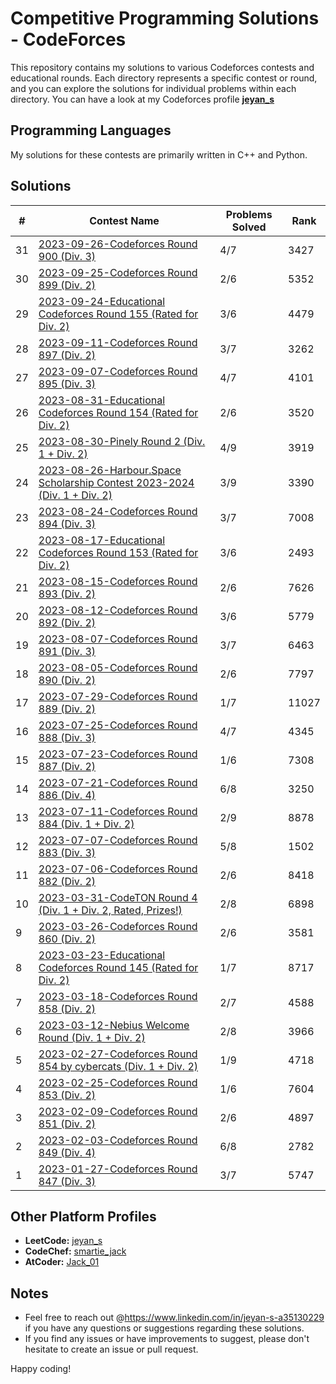 # Competitive Programming Solutions - CodeForces

This repository contains my solutions to various Codeforces contests and educational rounds. Each directory represents a specific contest or round, and you can explore the solutions for individual problems within each directory. You can have a look at my Codeforces profile **[jeyan_s](https://codeforces.com/profile/jeyan_s)**

## Programming Languages

My solutions for these contests are primarily written in C++ and Python.

## Solutions

| #  | Contest Name                                           | Problems Solved | Rank  |
| -- | ------------------------------------------------------ | --------------- | ----- |
| 31 | [2023-09-26-Codeforces Round 900 (Div. 3)](./2023-09-26-Codeforces%20Round%20900%20(Div.%203)/) | 4/7             | 3427  |
| 30 | [2023-09-25-Codeforces Round 899 (Div. 2)](./2023-09-25-Codeforces%20Round%20899%20(Div.%202)/) | 2/6             | 5352  |
| 29 | [2023-09-24-Educational Codeforces Round 155 (Rated for Div. 2)](./2023-09-24-Educational%20Codeforces%20Round%20155%20(Rated%20for%20Div.%202)) | 3/6             | 4479  |
| 28 | [2023-09-11-Codeforces Round 897 (Div. 2)](./2023-09-11-Codeforces%20Round%20897%20(Div.%202)/) | 3/7             | 3262  |
| 27 | [2023-09-07-Codeforces Round 895 (Div. 3)](./2023-09-07-Codeforces%20Round%20895%20(Div.%203)/) | 4/7             | 4101  |
| 26 | [2023-08-31-Educational Codeforces Round 154 (Rated for Div. 2)](./2023-08-31-Educational%20Codeforces%20Round%20154%20(Rated%20for%20Div.%202)/) | 2/6             | 3520  |
| 25 | [2023-08-30-Pinely Round 2 (Div. 1 + Div. 2)](./2023-08-30-Pinely%20Round%202%20(Div.%201%20%2B%20Div.%202)/)                 | 4/9             | 3919   |
| 24 | [2023-08-26-Harbour.Space Scholarship Contest 2023-2024 (Div. 1 + Div. 2)](./2023-08-26-Harbour.Space%20Scholarship%20Contest%202023-2024%20(Div.%201%20%2B%20Div.%202)/) | 3/9             | 3390  |
| 23 | [2023-08-24-Codeforces Round 894 (Div. 3)](./2023-08-24-Codeforces%20Round%20894%20(Div.%203)/)                         | 3/7             | 7008  |
| 22 | [2023-08-17-Educational Codeforces Round 153 (Rated for Div. 2)](./2023-08-17-Educational%20Codeforces%20Round%20153%20(Rated%20for%20Div.%202)/) | 3/6             | 2493  |
| 21 | [2023-08-15-Codeforces Round 893 (Div. 2)](./2023-08-15-Codeforces%20Round%20893%20(Div.%202)/)                          | 2/6             | 7626  |
| 20 | [2023-08-12-Codeforces Round 892 (Div. 2)](./2023-08-12-Codeforces%20Round%20892%20(Div.%202)/)                         | 3/6             | 5779  |
| 19 | [2023-08-07-Codeforces Round 891 (Div. 3)](./2023-08-07-Codeforces%20Round%20891%20(Div.%203)/)                         | 3/7             | 6463  |
| 18 | [2023-08-05-Codeforces Round 890 (Div. 2)](./2023-08-05-Codeforces%20Round%20890%20(Div.%202)/)                         | 2/6             | 7797  |
| 17 | [2023-07-29-Codeforces Round 889 (Div. 2)](./2023-07-29-Codeforces%20Round%20889%20(Div.%202)/)                         | 1/7             | 11027 |
| 16 | [2023-07-25-Codeforces Round 888 (Div. 3)](./2023-07-25-Codeforces%20Round%20888%20(Div.%203)/)                         | 4/7             | 4345  |
| 15 | [2023-07-23-Codeforces Round 887 (Div. 2)](./2023-07-23-Codeforces%20Round%20887%20(Div.%202)/)                         | 1/6             | 7308  |
| 14 | [2023-07-21-Codeforces Round 886 (Div. 4)](./2023-07-21-Codeforces%20Round%20886%20(Div.%204)/)                         | 6/8             | 3250  |
| 13 | [2023-07-11-Codeforces Round 884 (Div. 1 + Div. 2)](./2023-07-11-Codeforces%20Round%20884%20(Div.%201%20%2B%20Div.%202)/) | 2/9             | 8878  |
| 12 | [2023-07-07-Codeforces Round 883 (Div. 3)](./2023-07-07-Codeforces%20Round%20883%20(Div.%203)/)                         | 5/8             | 1502  |
| 11 | [2023-07-06-Codeforces Round 882 (Div. 2)](./2023-07-06-Codeforces%20Round%20882%20(Div.%202)/)                         | 2/6             | 8418  |
| 10 | [2023-03-31-CodeTON Round 4 (Div. 1 + Div. 2, Rated, Prizes!)](./2023-03-31-CodeTON%20Round%204%20(Div.%201%20%2B%20Div.%202,%20Rated,%20Prizes!)/) | 2/8             | 6898  |
| 9  | [2023-03-26-Codeforces Round 860 (Div. 2)](./2023-03-26-Codeforces%20Round%20860%20(Div.%202)/)                         | 2/6             | 3581  |
| 8  | [2023-03-23-Educational Codeforces Round 145 (Rated for Div. 2)](./2023-03-23-Educational%20Codeforces%20Round%20145%20(Rated%20for%20Div.%202)/) | 1/7             | 8717  |
| 7  | [2023-03-18-Codeforces Round 858 (Div. 2)](./2023-03-18-Codeforces%20Round%20858%20(Div.%202)/)                         | 2/7             | 4588  |
| 6  | [2023-03-12-Nebius Welcome Round (Div. 1 + Div. 2)](./2023-03-12-Nebius%20Welcome%20Round%20(Div.%201%20%2B%20Div.%202)/) | 2/8             | 3966  |
| 5  | [2023-02-27-Codeforces Round 854 by cybercats (Div. 1 + Div. 2)](./2023-02-27-Codeforces%20Round%20854%20by%20cybercats%20(Div.%201%20%2B%20Div.%202)/) | 1/9             | 4718  |
| 4  | [2023-02-25-Codeforces Round 853 (Div. 2)](./2023-02-25-Codeforces%20Round%20853%20(Div.%202)/)                         | 1/6             | 7604  |
| 3  | [2023-02-09-Codeforces Round 851 (Div. 2)](./2023-02-09-Codeforces%20Round%20851%20(Div.%202)/)                         | 2/6             | 4897  |
| 2  | [2023-02-03-Codeforces Round 849 (Div. 4)](./2023-02-03-Codeforces%20Round%20849%20(Div.%204)/)                         | 6/8             | 2782  |
| 1  | [2023-01-27-Codeforces Round 847 (Div. 3)](./2023-01-27-Codeforces%20Round%20847%20(Div.%203)/)                         | 3/7             | 5747  |

## Other Platform Profiles

- **LeetCode:** [jeyan_s](https://leetcode.com/jeyan_s)
- **CodeChef:** [smartie_jack](https://codechef.com/users/smartie_jack)
- **AtCoder:** [Jack_01](http://atcoder.jp/users/Jack_01)


## Notes

- Feel free to reach out @https://www.linkedin.com/in/jeyan-s-a35130229 if you have any questions or suggestions regarding these solutions.
- If you find any issues or have improvements to suggest, please don't hesitate to create an issue or pull request.

Happy coding!
